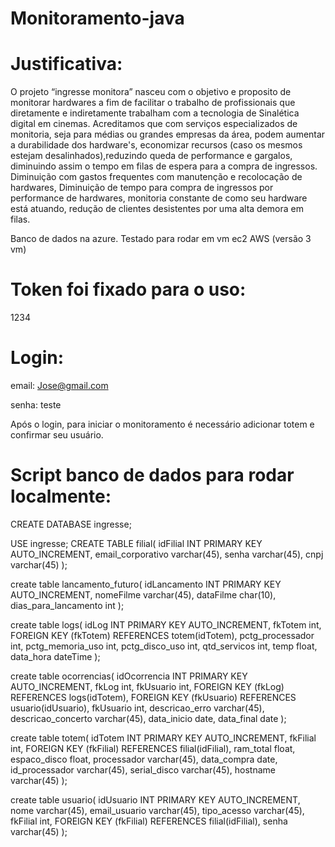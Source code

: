 # Monitoramento-java

# Justificativa:

O projeto “ingresse monitora” nasceu com o objetivo e proposito de monitorar hardwares a fim de facilitar o trabalho de profissionais que diretamente e indiretamente trabalham com a tecnologia de Sinalética digital em cinemas. Acreditamos que com serviços especializados de monitoria, seja para médias ou grandes empresas da área, podem aumentar a durabilidade dos hardware's, economizar recursos (caso os mesmos estejam desalinhados),reduzindo queda de performance e gargalos, diminuindo assim o tempo em filas de espera para a compra de ingressos. Diminuição com gastos frequentes com manutenção e recolocação de hardwares, Diminuição de tempo para compra de ingressos por performance de hardwares, monitoria constante de como seu hardware está atuando, redução de clientes desistentes por uma alta demora em filas.

 Banco de dados na azure. 
 Testado para rodar em vm ec2 AWS (versão 3 vm)
 
# Token foi fixado para o uso:
1234

# Login:

email:
Jose@gmail.com

senha:
teste

Após o login, para iniciar o monitoramento é necessário adicionar totem e confirmar seu usuário.

# Script banco de dados para rodar localmente:

CREATE DATABASE ingresse;

USE ingresse;
CREATE TABLE filial(
	idFilial INT PRIMARY KEY AUTO_INCREMENT,
	email_corporativo varchar(45),
	senha varchar(45),
	cnpj varchar(45)
);

create table lancamento_futuro(
	idLancamento INT PRIMARY KEY AUTO_INCREMENT,
	nomeFilme varchar(45),
	dataFilme char(10),
	dias_para_lancamento int
);

create table logs(
	idLog INT PRIMARY KEY AUTO_INCREMENT,
	fkTotem int,
    FOREIGN KEY (fkTotem) REFERENCES totem(idTotem),
	pctg_processador int,
	pctg_memoria_uso int,
	pctg_disco_uso int,
	qtd_servicos int,
	temp float,
	data_hora dateTime
);

create table ocorrencias(
	idOcorrencia INT PRIMARY KEY AUTO_INCREMENT,
	fkLog int,
    fkUsuario int,
    FOREIGN KEY (fkLog) REFERENCES logs(idTotem),
    FOREIGN KEY (fkUsuario) REFERENCES usuario(idUsuario),
	fkUsuario int,
	descricao_erro varchar(45),
	descricao_concerto varchar(45),
	data_inicio date,
	data_final date
);

create table totem(
	idTotem INT PRIMARY KEY AUTO_INCREMENT,
	fkFilial int,
    FOREIGN KEY (fkFilial) REFERENCES filial(idFilial),
	ram_total float,
	espaco_disco float,
	processador varchar(45),
	data_compra date,
	id_processador varchar(45),
	serial_disco varchar(45),
	hostname varchar(45)
);

create table usuario(
	idUsuario INT PRIMARY KEY AUTO_INCREMENT,
	nome varchar(45),
	email_usuario varchar(45),
	tipo_acesso varchar(45),
	fkFilial int,
    FOREIGN KEY (fkFilial) REFERENCES filial(idFilial),
	senha varchar(45)
);


